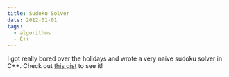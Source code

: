```yaml
---
title: Sudoku Solver
date: 2012-01-01
tags:
  - algorithms
  - C++
---
```


I got really bored over the holidays and wrote a very naive sudoku solver in C++. Check out [this gist](https://gist.github.com/Stonelinks/1522578) to see it!
